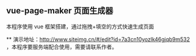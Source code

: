 ## vue-page-maker 页面生成器
本程序使用 vue 框架搭建，通过拖拽+填空的方式快速生成页面

** 演示地址：http://www.siteimg.cn/#/edit?id=7a3cn10yozlk46gjqb9m532 ，本程序要服务端配合使用，需要请联系作者。